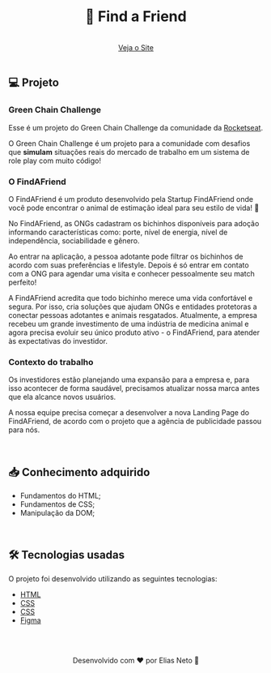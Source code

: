 <h1 align="center">🐾 Find a Friend</h1>

<br>

<img src="">

<div align="center">
    <a href="https://elias-neto.github.io/find-a-friend/" target="_blank"> Veja o Site</a>
</div>

<br>

## 💻 Projeto

### Green Chain Challenge

Esse é um projeto do Green Chain Challenge da comunidade da [Rocketseat](https://www.rocketseat.com.br/).

O Green Chain Challenge é um projeto para a comunidade com desafios que **simulam** situações reais do mercado de trabalho em um sistema de role play com muito código!

### O FindAFriend

O FindAFriend é um produto desenvolvido pela Startup FindAFriend onde você pode encontrar o animal de estimação ideal para seu estilo de vida! 🐶

No FindAFriend, as ONGs cadastram os bichinhos disponíveis para adoção informando características como: porte, nível de energia, nível de independência, sociabilidade e gênero.

Ao entrar na aplicação, a pessoa adotante pode filtrar os bichinhos de acordo com suas preferências e lifestyle.
Depois é só entrar em contato com a ONG para agendar uma visita e conhecer pessoalmente seu match perfeito!

A FindAFriend acredita que todo bichinho merece uma vida confortável e segura. Por isso, cria soluções que ajudam ONGs e entidades protetoras a conectar pessoas adotantes e animais resgatados. Atualmente, a empresa recebeu um grande investimento de uma indústria de medicina animal e agora precisa evoluir seu único produto ativo - o FindAFriend, para atender às expectativas do investidor.

### Contexto do trabalho

Os investidores estão planejando uma expansão para a empresa e, para isso acontecer de forma saudável, precisamos atualizar nossa marca antes que ela alcance novos usuários.

A nossa equipe precisa começar a desenvolver a nova Landing Page do FindAFriend, de acordo com o projeto que a agência de publicidade passou para nós.

<br>

<h2 id="learning"> 📥 Conhecimento adquirido </h2>

- Fundamentos do HTML;
- Fundamentos de CSS;
- Manipulação da DOM;

<br>

<h2 id="techs"> 🛠 Tecnologias usadas </h2>

O projeto foi desenvolvido utilizando as seguintes tecnologias:

- [HTML](https://www.w3schools.com/html/)
- [CSS](https://www.w3schools.com/css/)
- [CSS](https://www.w3schools.com/js/)
- [Figma](https://www.figma.com/design/)

<br>
<br>

<p align="center"> Desenvolvido com ❤ por Elias Neto 👋 <p>
